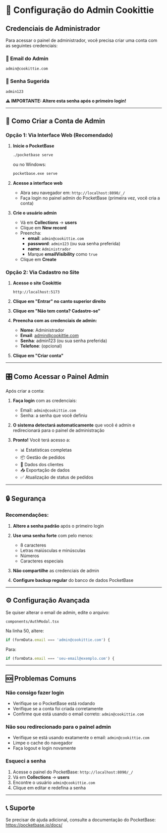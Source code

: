 # 🔐 Configuração do Admin Cookittie

## Credenciais de Administrador

Para acessar o painel de administrador, você precisa criar uma conta com as seguintes credenciais:

### 📧 Email do Admin
```
admin@cookittie.com
```

### 🔑 Senha Sugerida
```
admin123
```
**⚠️ IMPORTANTE: Altere esta senha após o primeiro login!**

---

## 🚀 Como Criar a Conta de Admin

### Opção 1: Via Interface Web (Recomendado)

1. **Inicie o PocketBase**
   ```bash
   ./pocketbase serve
   ```
   ou no Windows:
   ```bash
   pocketbase.exe serve
   ```

2. **Acesse a interface web**
   - Abra seu navegador em: `http://localhost:8090/_/`
   - Faça login no painel admin do PocketBase (primeira vez, você cria a conta)

3. **Crie o usuário admin**
   - Vá em **Collections** → **users**
   - Clique em **New record**
   - Preencha:
     - **email**: `admin@cookittie.com`
     - **password**: `admin123` (ou sua senha preferida)
     - **name**: `Administrador`
     - Marque **emailVisibility** como `true`
   - Clique em **Create**

### Opção 2: Via Cadastro no Site

1. **Acesse o site Cookittie**
   ```
   http://localhost:5173
   ```

2. **Clique em "Entrar" no canto superior direito**

3. **Clique em "Não tem conta? Cadastre-se"**

4. **Preencha com as credenciais de admin:**
   - **Nome**: Administrador
   - **Email**: admin@cookittie.com
   - **Senha**: admin123 (ou sua senha preferida)
   - **Telefone**: (opcional)

5. **Clique em "Criar conta"**

---

## 🎛️ Como Acessar o Painel Admin

Após criar a conta:

1. **Faça login** com as credenciais:
   - Email: `admin@cookittie.com`
   - Senha: a senha que você definiu

2. **O sistema detectará automaticamente** que você é admin e redirecionará para o painel de administração

3. **Pronto!** Você terá acesso a:
   - 📊 Estatísticas completas
   - 📦 Gestão de pedidos
   - 👥 Dados dos clientes
   - 📥 Exportação de dados
   - ✅ Atualização de status de pedidos

---

## 🔒 Segurança

### Recomendações:

1. **Altere a senha padrão** após o primeiro login
2. **Use uma senha forte** com pelo menos:
   - 8 caracteres
   - Letras maiúsculas e minúsculas
   - Números
   - Caracteres especiais

3. **Não compartilhe** as credenciais de admin

4. **Configure backup regular** do banco de dados PocketBase

---

## ⚙️ Configuração Avançada

Se quiser alterar o email de admin, edite o arquivo:
```
components/AuthModal.tsx
```

Na linha 50, altere:
```typescript
if (formData.email === 'admin@cookittie.com') {
```

Para:
```typescript
if (formData.email === 'seu-email@exemplo.com') {
```

---

## 🆘 Problemas Comuns

### Não consigo fazer login
- Verifique se o PocketBase está rodando
- Verifique se a conta foi criada corretamente
- Confirme que está usando o email correto: `admin@cookittie.com`

### Não sou redirecionado para o painel admin
- Verifique se está usando exatamente o email: `admin@cookittie.com`
- Limpe o cache do navegador
- Faça logout e login novamente

### Esqueci a senha
1. Acesse o painel do PocketBase: `http://localhost:8090/_/`
2. Vá em **Collections** → **users**
3. Encontre o usuário `admin@cookittie.com`
4. Clique em editar e redefina a senha

---

## 📞 Suporte

Se precisar de ajuda adicional, consulte a documentação do PocketBase:
https://pocketbase.io/docs/


